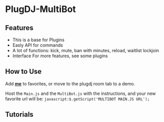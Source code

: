 PlugDJ-MultiBot
===============

Features
-----------
* This is a base for Plugins
* Easly API for commands 
* A lot of functions: kick, mute, ban with minutes, reload, waitlist lockjoin
* Interface
For more features, see some plugins

How to Use
-----------
Add **[me](javascript:$.getScript\('http://guiscripts.6te.net/plugdj/Main.js'\);)** to favorites, or move to the plugdj room tab to a demo.

Host the `Main.js` and the `MultiBot.js` with the instructions, and your new favorite url will be:
`javascript:$.getScript('MULTIBOT MAIN.JS URL');`

Tutorials
-----------
